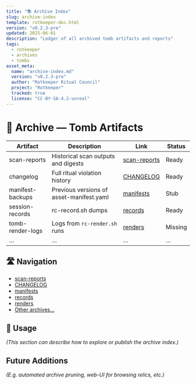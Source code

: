 ```yaml
---
title: "📚 Archive Index"
slug: archive-index
template: rotkeeper-doc.html
version: "v0.2.3-pre"
updated: 2025-06-01
description: "Ledger of all archived tomb artifacts and reports"
tags:
  - rotkeeper
  - archives
  - tombs
asset_meta:
  name: "archive-index.md"
  version: "v0.2.3-pre"
  author: "Rotkeeper Ritual Council"
  project: "Rotkeeper"
  tracked: true
  license: "CC-BY-SA-4.2-unreal"
---
```


# 🏺 Archive — Tomb Artifacts

<!-- The council’s ledger of archival records -->

| Artifact              | Description                               | Link                                  | Status   |
|-----------------------|-------------------------------------------|---------------------------------------|----------|
| scan-reports          | Historical scan outputs and digests       | [scan-reports](scan-reports.html) | Ready  |
| changelog             | Full ritual violation history             | [CHANGELOG](CHANGELOG.html)     | Ready    |
| manifest-backups      | Previous versions of asset-manifest.yaml  | [manifests](manifests.html)     | Stub     |
| session-records       | rc-record.sh dumps                        | [records](records.html)         | Ready    |
| tomb-render-logs      | Logs from `rc-render.sh` runs             | [renders](renders.html)         | Missing  |
| …                     | …                                         | …                                     | …        |

## 🛣️ Navigation

<!-- Quick nav to archive sections -->
- [scan-reports](scan-reports.html)
- [CHANGELOG](CHANGELOG.html)
- [manifests](manifests.html)
- [records](records.html)
- [renders](renders.html)
- [Other archives…](index.html)

## 🧭 Usage

*(This section can describe how to explore or publish the archive index.)*

## Future Additions

*(E.g. automated archive pruning, web-UI for browsing relics, etc.)*